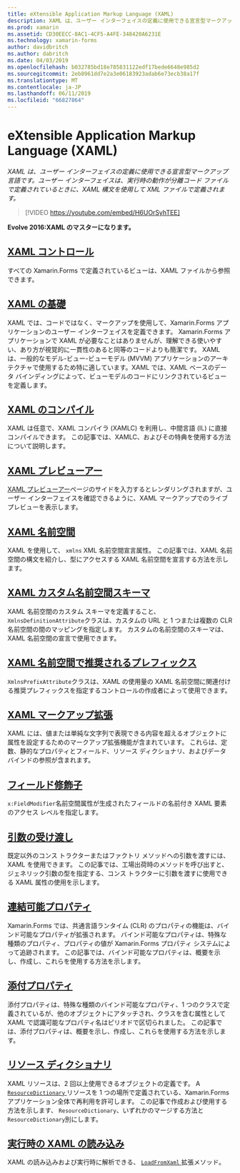 ```yaml
---
title: eXtensible Application Markup Language (XAML)
description: XAML は、ユーザー インターフェイスの定義に使用できる宣言型マークアップ言語です。 ユーザー インターフェイスは、実行時の動作が分離コード ファイルで定義されているときに、XAML 構文を使用して XML ファイルで定義されます。
ms.prod: xamarin
ms.assetid: CD30EECC-8AC1-4CF5-A4FE-348420A6231E
ms.technology: xamarin-forms
author: davidbritch
ms.author: dabritch
ms.date: 04/03/2019
ms.openlocfilehash: b032785bd18e785831122edf17bede6648e985d2
ms.sourcegitcommit: 2eb8961dd7e2a3e06183923adab6e73ecb38a17f
ms.translationtype: MT
ms.contentlocale: ja-JP
ms.lasthandoff: 06/11/2019
ms.locfileid: "66827864"
---
```

# <a name="extensible-application-markup-language-xaml"></a>eXtensible Application Markup Language (XAML)

_XAML は、ユーザー インターフェイスの定義に使用できる宣言型マークアップ言語です。ユーザー インターフェイスは、実行時の動作が分離コード ファイルで定義されているときに、XAML 構文を使用して XML ファイルで定義されます。_

> [!VIDEO https://youtube.com/embed/H6UOrSyhTEE]

**Evolve 2016:XAML のマスターになります。**

## <a name="xaml-controlsxaml-controlsmd"></a>[XAML コントロール](xaml-controls.md)

すべての Xamarin.Forms で定義されているビューは、XAML ファイルから参照できます。

<a name="xaml" />

## <a name="xaml-basicsxaml-basicsindexmd"></a>[XAML の基礎](xaml-basics/index.md)

XAML では、コードではなく、マークアップを使用して、Xamarin.Forms アプリケーションのユーザー インターフェイスを定義できます。 Xamarin.Forms アプリケーションで XAML が必要なことはありませんが、理解できる使いやすい、あり方が視覚的に一貫性のあると同等のコードよりも簡潔です。 XAML は、一般的なモデル-ビュー-ビューモデル (MVVM) アプリケーションのアーキテクチャで使用するため特に適しています。XAML では、XAML ベースのデータ バインディングによって、ビューモデルのコードにリンクされているビューを定義します。

## <a name="xaml-compilationxamlcmd"></a>[XAML のコンパイル](xamlc.md)

XAML は任意で、XAML コンパイラ (XAMLC) を利用し、中間言語 (IL) に直接コンパイルできます。 この記事では、XAMLC、およびその特典を使用する方法について説明します。

## <a name="xaml-previewerxaml-previewerindexmd"></a>[XAML プレビューアー](xaml-previewer/index.md)

[XAML プレビューアー](~/xamarin-forms/xaml/xaml-previewer/index.md)ページのサイドを入力するとレンダリングされますが、ユーザー インターフェイスを確認できるように、XAML マークアップでのライブ プレビューを表示します。

## <a name="xaml-namespacesnamespacesmd"></a>[XAML 名前空間](namespaces.md)

XAML を使用して、 `xmlns` XML 名前空間宣言属性。 この記事では、XAML 名前空間の構文を紹介し、型にアクセスする XAML 名前空間を宣言する方法を示します。

## <a name="xaml-custom-namespace-schemascustom-namespace-schemasmd"></a>[XAML カスタム名前空間スキーマ](custom-namespace-schemas.md)

XAML 名前空間のカスタム スキーマを定義すること、`XmlnsDefinitionAttribute`クラスは、カスタムの URL と 1 つまたは複数の CLR 名前空間の間のマッピングを指定します。 カスタムの名前空間のスキーマは、XAML 名前空間の宣言で使用できます。

## <a name="xaml-namespace-recommended-prefixescustom-prefixmd"></a>[XAML 名前空間で推奨されるプレフィックス](custom-prefix.md)

`XmlnsPrefixAttribute`クラスは、XAML の使用量の XAML 名前空間に関連付ける推奨プレフィックスを指定するコントロールの作成者によって使用できます。

## <a name="xaml-markup-extensionsmarkup-extensionsindexmd"></a>[XAML マークアップ拡張](markup-extensions/index.md)

XAML には、値または単純な文字列で表現できる内容を超えるオブジェクトに属性を設定するためのマークアップ拡張機能が含まれています。 これらは、定数、静的なプロパティとフィールド、リソース ディクショナリ、およびデータ バインドの参照が含まれます。

## <a name="field-modifiersfield-modifiersmd"></a>[フィールド修飾子](field-modifiers.md)

`x:FieldModifier`名前空間属性が生成されたフィールドの名前付き XAML 要素のアクセス レベルを指定します。

## <a name="passing-argumentspassing-argumentsmd"></a>[引数の受け渡し](passing-arguments.md)

既定以外のコンス トラクターまたはファクトリ メソッドへの引数を渡すには、XAML を使用できます。 この記事では、工場出荷時のメソッドを呼び出すと、ジェネリック引数の型を指定する、コンス トラクターに引数を渡すに使用できる XAML 属性の使用を示します。

## <a name="bindable-propertiesbindable-propertiesmd"></a>[連結可能プロパティ](bindable-properties.md)

Xamarin.Forms では、共通言語ランタイム (CLR) のプロパティの機能は、バインド可能なプロパティが拡張されます。 バインド可能なプロパティは、特殊な種類のプロパティ、プロパティの値が Xamarin.Forms プロパティ システムによって追跡されます。 この記事では、バインド可能なプロパティは、概要を示し、作成し、これらを使用する方法を示します。

## <a name="attached-propertiesattached-propertiesmd"></a>[添付プロパティ](attached-properties.md)

添付プロパティは、特殊な種類のバインド可能なプロパティ、1 つのクラスで定義されているが、他のオブジェクトにアタッチされ、クラスを含む属性として XAML で認識可能なプロパティ名はピリオドで区切られました。 この記事では、添付プロパティは、概要を示し、作成し、これらを使用する方法を示します。

## <a name="resource-dictionariesresource-dictionariesmd"></a>[リソース ディクショナリ](resource-dictionaries.md)

XAML リソースは、2 回以上使用できるオブジェクトの定義です。 A [ `ResourceDictionary` ](xref:Xamarin.Forms.ResourceDictionary)リソースを 1 つの場所で定義されている、Xamarin.Forms アプリケーション全体で再利用を許可します。 この記事で作成および使用する方法を示します、 `ResourceDictionary`、いずれかのマージする方法と`ResourceDictionary`別にします。

## <a name="loading-xaml-at-runtimeruntime-loadmd"></a>[実行時の XAML の読み込み](runtime-load.md)

XAML の読み込みおよび実行時に解析できる、 [ `LoadFromXaml` ](xref:Xamarin.Forms.Xaml.Extensions.LoadFromXaml*)拡張メソッド。
